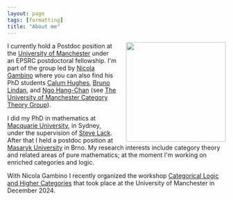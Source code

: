 ```yaml
---
layout: page
tags: [formatting]
title: "About me"
---
```


<a><img src="http://gtendas.github.io/assets/foto.jpg" align="right" width="230"  style="margin-left: 20px" ></a>


I currently hold a Postdoc position at the [University of Manchester](https://www.maths.manchester.ac.uk/) under an EPSRC postdoctoral fellowship. I'm part of the group led by <a href="https://personalpages.manchester.ac.uk/staff/nicola.gambino/">Nicola Gambino</a> where you can also find his PhD students <a href="https://calum-hughes.github.io/">Calum Hughes</a>, <a href="https://bpl28.user.srcf.net/">Bruno Lindan</a>, and <a href="https://sites.google.com/view/ngo-hang-chan/home">Ngo Hang-Chan</a> (see <a href="https://manchester-ct.github.io/index.html">The University of Manchester Category Theory Group</a>).

I did my PhD in mathematics at [Macquarie University](https://mq.edu.au), in Sydney, under the supervision of <a href="https://researchers.mq.edu.au/en/persons/steve-lack">Steve Lack</a>. After that I held a postdoc position at [Masaryk University](https://www.muni.cz/en) in Brno. My research interests include category theory and related areas of pure mathematics; at the moment I'm working on enriched categories and logic.

With Nicola Gambino I recently organized the workshop [Categorical Logic and Higher Categories](https://gtendas.github.io/clhc/) that took place at the University of Manchester in December 2024.
